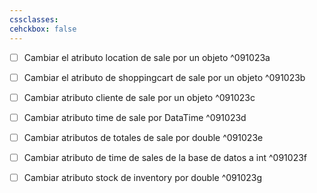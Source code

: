 ```yaml
---
cssclasses: 
cehckbox: false
---
```

- [ ] Cambiar el atributo location de sale por un objeto ^091023a
- [ ] Cambiar el atributo de shoppingcart de sale por un objeto ^091023b
- [ ] Cambiar atributo cliente de sale por un objeto ^091023c
- [ ] Cambiar atributo time de sale por DataTime ^091023d
- [ ] Cambiar atributos de totales de sale por double ^091023e
- [ ] Cambiar atributo de time de sales de la base de datos a int ^091023f
- [ ] Cambiar atributo stock de inventory por double ^091023g



